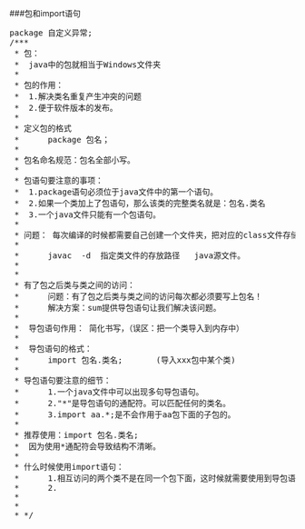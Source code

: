 ###包和import语句
<pre>
package 自定义异常;
/***
 * 包：
 * 	java中的包就相当于Windows文件夹
 * 	
 * 包的作用：
 * 	1.解决类名重复产生冲突的问题
 * 	2.便于软件版本的发布。
 * 
 * 定义包的格式
 * 		package 包名；
 * 
 * 包名命名规范：包名全部小写。
 * 
 * 包语句要注意的事项：
 * 	1.package语句必须位于java文件中的第一个语句。
 * 	2.如果一个类加上了包语句，那么该类的完整类名就是：包名.类名
 * 	3.一个java文件只能有一个包语句。
 * 
 * 问题： 每次编译的时候都需要自己创建一个文件夹，把对应的class文件存储到文件夹中，烦！！
 * 	
 * 		javac  -d  指定类文件的存放路径	java源文件。
 * 
 * 
 * 有了包之后类与类之间的访问：
 * 		问题：有了包之后类与类之间的访问每次都必须要写上包名！
 * 		解决方案：sum提供导包语句让我们解决该问题。
 * 
 * 	导包语句作用： 简化书写，（误区：把一个类导入到内存中）
 * 
 * 	导包语句的格式：
 * 		import 包名.类名;		(导入xxx包中某个类)
 * 
 * 导包语句要注意的细节：
 * 		1.一个java文件中可以出现多句导包语句。
 * 		2."*"是导包语句的通配符。可以匹配任何的类名。
 * 		3.import aa.*;是不会作用于aa包下面的子包的。
 * 
 * 推荐使用：import 包名.类名;
 * 	因为使用*通配符会导致结构不清晰。
 * 
 * 什么时候使用import语句：
 * 		1.相互访问的两个类不是在同一个包下面，这时候就需要使用到导包语句。
 * 		2.
 * 
 * 
 * */
</pre>